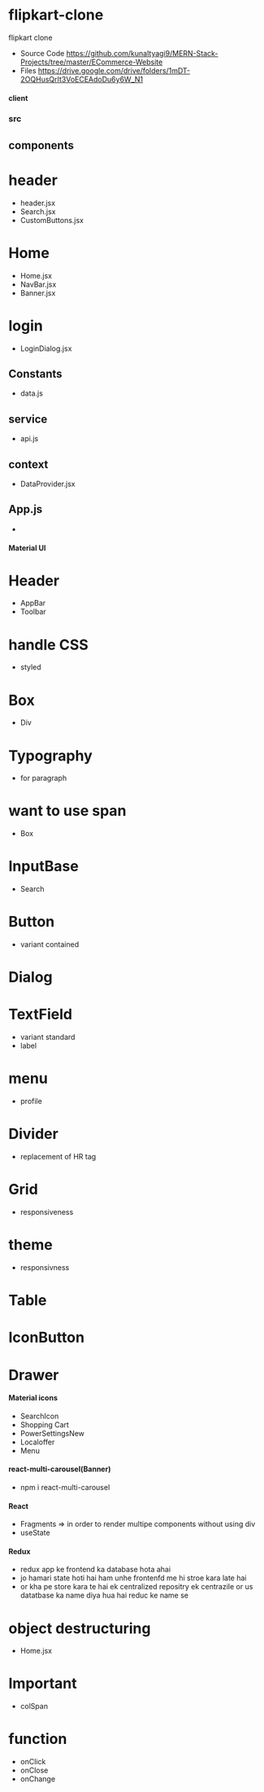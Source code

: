 # flipkart-clone

flipkart clone

- Source Code
  https://github.com/kunaltyagi9/MERN-Stack-Projects/tree/master/ECommerce-Website
- Files
  https://drive.google.com/drive/folders/1mDT-2OQHusQrIt3VoECEAdoDu6y6W_N1

#### client

### src

## components

# header

- header.jsx
- Search.jsx
- CustomButtons.jsx

# Home

- Home.jsx
- NavBar.jsx
- Banner.jsx

# login

- LoginDialog.jsx

## Constants

- data.js

## service

- api.js

## context

- DataProvider.jsx

## App.js

-

#### Material UI

# Header

- AppBar
- Toolbar

# handle CSS

- styled

# Box

- Div

# Typography

- for paragraph

# want to use span

- Box

# InputBase

- Search

# Button

- variant contained

# Dialog

# TextField

- variant standard
- label

# menu

- profile

# Divider

- replacement of HR tag

# Grid

- responsiveness

# theme

- responsivness

# Table

# IconButton

# Drawer

#### Material icons

- SearchIcon
- Shopping Cart
- PowerSettingsNew
- Localoffer
- Menu

#### react-multi-carousel(Banner)

- npm i react-multi-carousel

#### React

- Fragments => in order to render multipe components without using div
- useState

#### Redux

- redux app ke frontend ka database hota ahai
- jo hamari state hoti hai ham unhe frontenfd me hi stroe kara late hai
- or kha pe store kara te hai ek centralized repositry ek centrazile or us datatbase ka name diya hua hai reduc ke name se

# object destructuring

- Home.jsx

# Important

- colSpan

# function

- onClick
- onClose
- onChange
